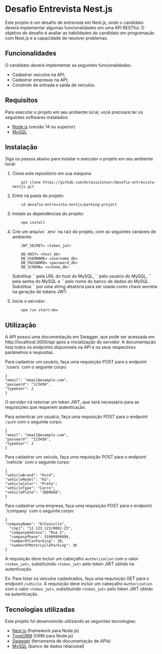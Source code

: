 <h1>Desafio Entrevista Nest.js</h1>
<p>Este projeto é um desafio de entrevista em Nest.js, onde o candidato deverá implementar algumas funcionalidades em uma API RESTful. O objetivo do desafio é avaliar as habilidades do candidato em programação com Nest.js e a capacidade de resolver problemas.</p>

<h2>Funcionalidades</h2>

<p>O candidato deverá implementar as seguintes funcionalidades:</p>

<ul>
    <li>Cadastrar veiculos na API;</li>
    <li>Cadastrar empresas na API;</li>
    <li>Constrole de entrada e saida de veiculos.</li>
</ul>

<h2>Requisitos</h2>

<p>Para executar o projeto em seu ambiente local, você precisará ter os seguintes softwares instalados:</p>

<ul>
    <li><a href="https://nodejs.org/">Node.js</a> (versão 14 ou superior)</li>
    <li><a href="https://www.mysql.com/">MySQL</a></li>
</ul>

<h2>Instalação</h2>

<p>Siga os passos abaixo para instalar e executar o projeto em seu ambiente local:</p>

<ol>
<li>Clone este repositório em sua máquina:</li>
    
        git clone https://github.com/OctavioJunior/desafio-entrevista-nestjs.git

<li>Entre na pasta do projeto:</li>

        cd desafio-entrevista-nestjs/parking-project

<li>Instale as dependências do projeto:</li>

        npm install

<li>Crie um arquivo `.env` na raiz do projeto, com as seguintes variáveis de ambiente:</li>

        JWT_SECRET= <token_jwt>

        DB_HOST= <host_db>
        DB_USERNAME= <username_db>
        DB_PASSWORD= <password_db>
        DB_SCHEMA= <schema_db>

<p>    Substitua `<host_db>` pela URL do host do MySQL, `<username_db>` pelo usuário do MySQL, `<password_db>` pela senha do MySQL e `<schema_db>` pelo nome do banco de dados do MySQL. Substitua `<token_jwt>` por uma string aleatória para ser usada como chave secreta na geração de tokens JWT.</p>

<li>Inicie o servidor:</li>

        npm run start:dev

</ol>

<h2>Utilização</h2>

<p>A API possui uma documentação em Swagger, que pode ser acessada em http://localhost:3000/api após a inicialização do servidor. A documentação lista todos os endpoints disponíveis na API e os seus respectivos parâmetros e respostas.</p>
<p>Para cadastrar um usuário, faça uma requisição POST para o endpoint `/users` com o seguinte corpo:</p>

<pre><code>{
"email": "email@example.com",
"password": "123456",
"typeUser": 2
}</code></pre>

O servidor irá retornar um token JWT, que será necessário para as requisições que requerem autenticação.

Para autenticar um usuário, faça uma requisição POST para o endpoint `/auth` com o seguinte corpo:

<pre><code>{
"email": "email@example.com",
"password": "123456",
"typeUser": 2
}</code></pre>

<p>Para cadastrar um veiculo, faça uma requisição POST para o endpoint `/vehicle` com o seguinte corpo:</p>

<pre><code>{
"vehicleBrand": "Ford";
"vehicleModel": "Ka";
"vehicleColor": "Preto";
"vehicleType": "Carro";
"vehiclePlate": "JBD0688";
}</code></pre>

<p>Para cadastrar uma empresa, faça uma requisição POST para o endpoint `/company` com o seguinte corpo:</p>

<pre><code>{
"companyName": "DrConsulta",
  "cnpj": "12.123.123/0002-25",
  "companyAddress": "Rua 3",
  "companyPhone": 51999999999,
  "numberOfCarParking": 30,
  "numberOfMotorcycleParking": 30
}</code></pre>

A requisição deve incluir um cabeçalho `Authorization` com o valor `<token_jwt>`, substituindo `<token_jwt>` pelo token JWT obtido na autenticação.

Ex:
Para listar os veiculos cadastrados, faça uma requisição GET para o endpoint `/vehicle`. A requisição deve incluir um cabeçalho `Authorization` com o valor `<token_jwt>`, substituindo `<token_jwt>` pelo token JWT obtido na autenticação.

<h2>Tecnologias utilizadas</h2>

<p>Este projeto foi desenvolvido utilizando as seguintes tecnologias:</p>

<ul>
    <li><a href="https://nestjs.com/">Nest.js</a> (framework para Node.js)</li>
    <li><a href="https://typeorm.io/">TypeORM</a> (ORM para Node.js)</li>
    <li><a href="https://swagger.io/">Swagger</a> (ferramenta de documentação de APIs)</li>
    <li><a href="https://www.mysql.com/">MySQL</a> (banco de dados relacional)</li>
</ul>
